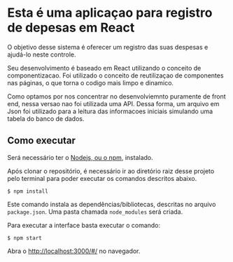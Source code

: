 # Esta é uma aplicaçao para registro de depesas em React

O objetivo desse sistema é oferecer um registro das suas despesas e ajudá-lo neste controle.

Seu desenvolvimento é baseado em React utilizando o conceito de componentizacao. Foi utilizado o conceito de reutilizaçao de componentes nas páginas, o que torna o codigo mais limpo e dinamico. 

Como optamos por nos concentrar no desenvolviemnto puramente de front end, nessa versao nao foi utilizada uma API. Dessa forma, um arquivo em Json foi utilizado para a leitura das informacoes iniciais simulando uma tabela do banco de dados. 

## Como executar

Será necessário ter o [Nodejs, ou o npm,](https://nodejs.org/en/download/) instalado. 

Após clonar o repositório, é necessário ir ao diretório raiz desse projeto pelo terminal para poder executar os comandos descritos abaixo.

```
$ npm install
```

Este comando instala as dependências/bibliotecas, descritas no arquivo `package.json`. Uma pasta chamada `node_modules` será criada.

Para executar a interface basta executar o comando: 

```
$ npm start
```

Abra o [http://localhost:3000/#/](http://localhost:3000/#/) no navegador.

